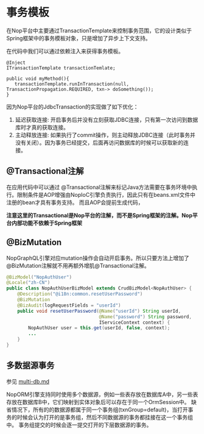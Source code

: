 # 事务模板

在Nop平台中主要通过TransactionTemplate来控制事务范围，它的设计类似于Spring框架中的事务模板对象，只是增加了异步上下文支持。

在代码中我们可以通过依赖注入来获得事务模板。

```
@Inject
ITransactionTemplate transactionTemlate;

public void myMethod(){
   transactionTemplate.runInTransaction(null, TransactionPropagation.REQUIRED, txn-> doSomething());
}
```

因为Nop平台的JdbcTransaction的实现做了如下优化：

1. 延迟获取连接: 开启事务后并没有立刻获取JDBC连接，只有第一次访问到数据库时才真的获取连接。
2. 主动释放连接: 如果执行了commit操作，则主动释放JDBC连接（此时事务并没有关闭）。因为事务已经提交，后面再访问数据库的时候可以获取新的连接。

## @Transactional注解

在应用代码中可以通过 @Transactional注解来标记Java方法需要在事务环境中执行。限制条件是AOP增强由NopIoC引擎负责执行，因此只有在beans.xml文件中注册的bean才具有事务支持。
而且AOP会提前生成代码，

**注意这里的Transactional是Nop平台的注解，而不是Spring框架的注解。Nop平台内部功能不依赖于Spring框架**

## @BizMutation

NopGraphQL引擎对应mutation操作会自动开启事务。所以只要方法上增加了@BizMutation注解就不用再额外增肌@Transactional注解。

```java
@BizModel("NopAuthUser")
@Locale("zh-CN")
public class NopAuthUserBizModel extends CrudBizModel<NopAuthUser> {
    @Description("@i18n:common.resetUserPassword")
    @BizMutation
    @BizAudit(logRequestFields = "userId")
    public void resetUserPassword(@Name("userId") String userId,
                                  @Name("password") String password,
                                  IServiceContext context) {
        NopAuthUser user = this.get(userId, false, context);
        ...
    }
}
```

## 多数据源事务

参见 [multi-db.md](multi-db.md)

NopORM引擎支持同时使用多个数据源，例如一些表存放在数据库A中，另一些表存放在数据库B中，它们映射到实体对象后可以存在于同一个OrmSession中。
缺省情况下，所有的的数据源都属于同一个事务组(txnGroup=default)，当打开事务的时候会认为打开的是事务组，然后不同数据源的事务都挂接在这一个事务组中。
事务组提交的时候会逐一提交打开的下层数据源的事务。
